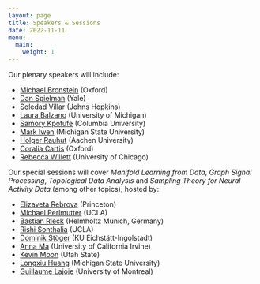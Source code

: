 ```yaml
---
layout: page
title: Speakers & Sessions
date: 2022-11-11
menu:
  main:
    weight: 1
---
```


Our plenary speakers will include:

- [Michael Bronstein](https://www.cs.ox.ac.uk/people/michael.bronstein/) (Oxford)
- [Dan Spielman](http://cs.yale.edu/homes/spielman/) (Yale)
- [Soledad Villar](https://www.ams.jhu.edu/villar/) (Johns Hopkins) 
- [Laura Balzano](https://web.eecs.umich.edu/~girasole/) (University of Michigan)
- [Samory Kpotufe](http://www.columbia.edu/~skk2175/) (Columbia University)
- [Mark Iwen](https://users.math.msu.edu/users/iwenmark/) (Michigan State University)
- [Holger Rauhut](http://www.mathc.rwth-aachen.de/~rauhut/home/) (Aachen University)
- [Coralia Cartis](https://www.maths.ox.ac.uk/people/coralia.cartis) (Oxford)
- [Rebecca Willett](https://willett.psd.uchicago.edu) (University of Chicago)

Our special sessions will cover *Manifold Learning from Data*, *Graph Signal Processing*, *Topological Data Analysis* and *Sampling Theory for Neural Activity Data* (among other topics), hosted by:

- [Elizaveta Rebrova](https://erebrova.github.io/) (Princeton)
- [Michael Perlmutter](https://sites.google.com/view/perlmutma/home) (UCLA) 
- [Bastian Rieck](https://bastian.rieck.me) (Helmholtz Munich, Germany)
- [Rishi Sonthalia](https://sites.google.com/umich.edu/rsonthal?pli=1) (UCLA) 
- [Dominik Stöger](https://dominiksto.github.io/) (KU Eichstätt-Ingolstadt)
- [Anna Ma](https://www.math.uci.edu/node/36395) (University of California Irvine)
- [Kevin Moon](https://www.usu.edu/math/directory/faculty/moon-kevin) (Utah State)
- [Longxiu Huang](http://longxiuhuang.com/) (Michigan State University)
- [Guillaume Lajoie](https://www.guillaumelajoie.com/) (University of Montreal)
